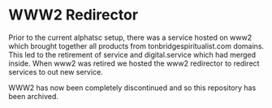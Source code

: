 # WWW2 Redirector
Prior to the current alphatsc setup, there was a service hosted on www2 which brought together all products from tonbridgespiritualist.com domains. This led to the retirement of service and digital.service which had merged inside.
When www2 was retired we hosted the www2 redirector to redirect services to out new service.

WWW2 has now been completely discontinued and so this repository has been archived.
